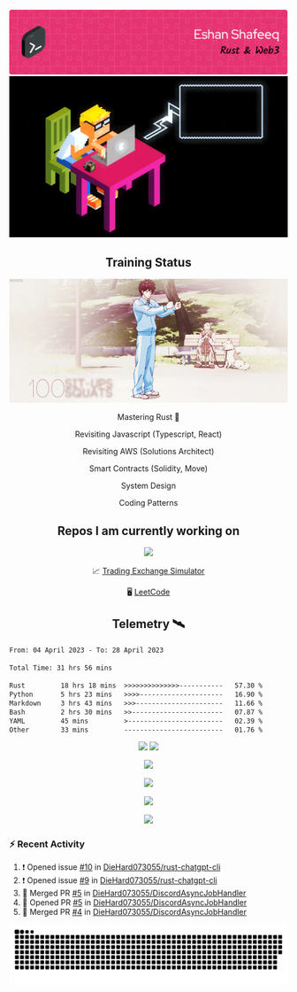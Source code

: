 ![Header](/assets/github-header-image.png)
![Work in Progress](/assets/WIP.gif "Work in Progress")


<h2 align="center">Training Status</h2>
<p align="center">
  <img alig src="/assets/saitama_training.gif" />
</p>


<p align="center">
Mastering Rust 🦀  
</p>
<p align="center">
Revisiting Javascript (Typescript, React)  
</p>
<p align="center">
Revisiting AWS (Solutions Architect)  
</p>
<p align="center">
Smart Contracts (Solidity, Move)  
</p>
<p align="center">
System Design  
</p>
<p align="center">
Coding Patterns  
</p>

<h2 align="center">Repos I am currently working on </h2>
<p align="center">
  <img alig src="/assets/Izuku_uses_Faux_100.gif" />
</p>

<p align="center">
 📈 <a href="https://github.com/DieHard073055/solid-carnival">Trading Exchange Simulator</a></li>
</p>
<p align="center">
 🖥  <a href="https://github.com/DieHard073055/super-duper-octo-disc">LeetCode</a></li>
</p>


<h2 align="center">Telemetry  🛰</h2>
<!--START_SECTION:waka-->

```text
From: 04 April 2023 - To: 28 April 2023

Total Time: 31 hrs 56 mins

Rust         18 hrs 18 mins  >>>>>>>>>>>>>>-----------   57.30 %
Python       5 hrs 23 mins   >>>>---------------------   16.90 %
Markdown     3 hrs 43 mins   >>>----------------------   11.66 %
Bash         2 hrs 30 mins   >>-----------------------   07.87 %
YAML         45 mins         >------------------------   02.39 %
Other        33 mins         -------------------------   01.76 %
```

<!--END_SECTION:waka-->

<p align="center">
  <img width="500" alig src="https://wakatime.com/share/@e5cdae17-ff21-447b-88c4-dbcea5d0baa2/4578abe6-1ecf-4208-bbce-9cfc08a143ad.svg" />
  <img width="500" alig src="https://wakatime.com/share/@e5cdae17-ff21-447b-88c4-dbcea5d0baa2/408d90d5-b838-4730-880e-a778bf51a460.svg" />
</p>

<p align="center">
  <img alig src="https://github-profile-trophy.vercel.app/?username=diehard073055&theme=darkhub" />
</p>

<p align="center">
  <img alig src="https://github-readme-stats.vercel.app/api?username=diehard073055&show_icons=true&theme=radical&card_width=700" />
</p>

<p align="center">
  <img alig src="https://github-readme-stats.vercel.app/api/top-langs/?username=diehard073055&theme=radical&card_width=700" />
</p>
<p align="center">
  <img alig src="https://streak-stats.demolab.com?user=diehard073055&theme=dark&hide_border=true" />
</p>



### ⚡ Recent Activity

<!--START_SECTION:activity-->
1. ❗️ Opened issue [#10](https://github.com/DieHard073055/rust-chatgpt-cli/issues/10) in [DieHard073055/rust-chatgpt-cli](https://github.com/DieHard073055/rust-chatgpt-cli)
2. ❗️ Opened issue [#9](https://github.com/DieHard073055/rust-chatgpt-cli/issues/9) in [DieHard073055/rust-chatgpt-cli](https://github.com/DieHard073055/rust-chatgpt-cli)
3. 🎉 Merged PR [#5](https://github.com/DieHard073055/DiscordAsyncJobHandler/pull/5) in [DieHard073055/DiscordAsyncJobHandler](https://github.com/DieHard073055/DiscordAsyncJobHandler)
4. 💪 Opened PR [#5](https://github.com/DieHard073055/DiscordAsyncJobHandler/pull/5) in [DieHard073055/DiscordAsyncJobHandler](https://github.com/DieHard073055/DiscordAsyncJobHandler)
5. 🎉 Merged PR [#4](https://github.com/DieHard073055/DiscordAsyncJobHandler/pull/4) in [DieHard073055/DiscordAsyncJobHandler](https://github.com/DieHard073055/DiscordAsyncJobHandler)
<!--END_SECTION:activity-->

<picture>
  <source media="(prefers-color-scheme: dark)" srcset="https://raw.githubusercontent.com/DieHard073055/diehard073055/output/github-contribution-grid-snake-dark.svg" />
  <source media="(prefers-color-scheme: light)" srcset="https://raw.githubusercontent.com/DieHard073055/diehard073055/output/github-contribution-grid-snake.svg" />
  <img alt="github-snake" src="https://raw.githubusercontent.com/DieHard073055/diehard073055/output/github-contribution-grid-snake.svg" />
</picture>
